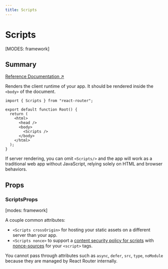 ```yaml
---
title: Scripts
---
```


# Scripts

[MODES: framework]

## Summary

[Reference Documentation ↗](https://api.reactrouter.com/v7/functions/react_router.Scripts.html)

Renders the client runtime of your app. It should be rendered inside the `<body>` of the document.

```tsx
import { Scripts } from "react-router";

export default function Root() {
  return (
    <html>
      <head />
      <body>
        <Scripts />
      </body>
    </html>
  );
}
```

If server rendering, you can omit `<Scripts/>` and the app will work as a traditional web app without JavaScript, relying solely on HTML and browser behaviors.

## Props

### ScriptsProps

[modes: framework]

A couple common attributes:

- `<Scripts crossOrigin>` for hosting your static assets on a different server than your app.
- `<Scripts nonce>` to support a [content security policy for scripts](https://developer.mozilla.org/en-US/docs/Web/HTTP/Headers/Content-Security-Policy/script-src) with [nonce-sources](https://developer.mozilla.org/en-US/docs/Web/HTTP/Headers/Content-Security-Policy/Sources#sources) for your `<script>` tags.

You cannot pass through attributes such as `async`, `defer`, `src`, `type`, `noModule` because they are managed by React Router internally.
